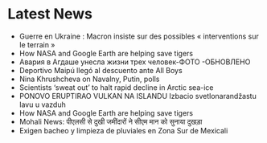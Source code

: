 # Latest News
-  Guerre en Ukraine : Macron insiste sur des possibles « interventions sur le terrain »
-  How NASA and Google Earth are helping save tigers
-  Авария в Агдаше унесла жизни трех человек-ФОТО -ОБНОВЛЕНО
-  Deportivo Maipú llegó al descuento ante All Boys
-  Nina Khrushcheva on Navalny, Putin, polls
-  Scientists ‘sweat out’ to halt rapid decline in Arctic sea-ice
-  PONOVO ERUPTIRAO VULKAN NA ISLANDU Izbacio svetlonarandžastu lavu u vazduh
-  How NASA and Google Earth are helping save tigers
-  Mohali News: पीएलसी से दुखी जमींदारों ने सीएम मान को सुनाया दुखड़ा
-  Exigen bacheo y limpieza de pluviales en Zona Sur de Mexicali
